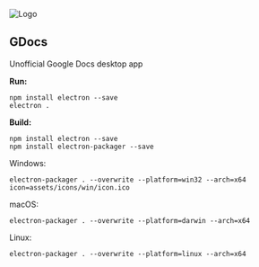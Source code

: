 ![Logo](https://cdn.rawgit.com/Vista1nik/GDocs/49cb3d76/assets/icons/web/312x312.png)
## GDocs ##
Unofficial Google Docs desktop app

**Run:**
 

    npm install electron --save
    electron .

**Build:**

    npm install electron --save
    npm install electron-packager --save
 Windows:
 

    electron-packager . --overwrite --platform=win32 --arch=x64 icon=assets/icons/win/icon.ico
  macOS:
  

    electron-packager . --overwrite --platform=darwin --arch=x64 
   Linux:
   

    electron-packager . --overwrite --platform=linux --arch=x64 

